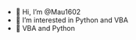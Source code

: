 - 👋 Hi, I’m @Mau1602
- 👀 I’m interested in Python and VBA
- 🌱 VBA and Python


<!---
Mau1602/Mau1602 is a ✨ special ✨ repository because its `README.md` (this file) appears on your GitHub profile.
You can click the Preview link to take a look at your changes.
--->
